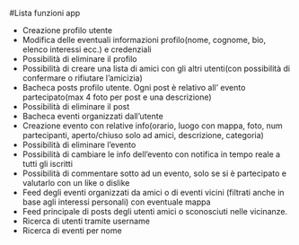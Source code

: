 #Lista funzioni app
- Creazione profilo utente
- Modifica delle eventuali informazioni profilo(nome, cognome, bio, elenco interessi ecc.) e credenziali
- Possibilità di eliminare il profilo
- Possibilità di creare una lista di amici con gli altri utenti(con possibilità di confermare o rifiutare l’amicizia)
- Bacheca posts profilo utente. Ogni post è relativo all’ evento partecipato(max 4 foto per post e una descrizione)
- Possibilità di eliminare il post
- Bacheca eventi organizzati dall’utente
- Creazione evento con relative info(orario, luogo con mappa, foto, num partecipanti, aperto/chiuso solo ad amici, descrizione, categoria)
- Possibilità di eliminare l’evento
- Possibilità di cambiare le info dell’evento con notifica in tempo reale a tutti gli iscritti
- Possibilità di commentare sotto ad un evento, solo se si è partecipato e valutarlo con un like o dislike
- Feed degli eventi organizzati da amici o di eventi vicini (filtrati anche in base agli interessi personali) con eventuale mappa
- Feed principale di posts degli utenti amici o sconosciuti nelle vicinanze.
- Ricerca di utenti tramite username
- Ricerca di eventi per nome
